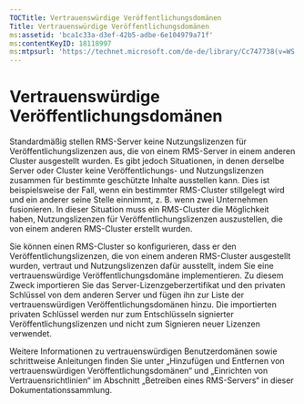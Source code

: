 ```yaml
---
TOCTitle: Vertrauenswürdige Veröffentlichungsdomänen
Title: Vertrauenswürdige Veröffentlichungsdomänen
ms:assetid: 'bca1c33a-d3ef-42b5-adbe-6e104979a71f'
ms:contentKeyID: 18118997
ms:mtpsurl: 'https://technet.microsoft.com/de-de/library/Cc747738(v=WS.10)'
---
```


Vertrauenswürdige Veröffentlichungsdomänen
==========================================

Standardmäßig stellen RMS-Server keine Nutzungslizenzen für Veröffentlichungslizenzen aus, die von einem RMS-Server in einem anderen Cluster ausgestellt wurden. Es gibt jedoch Situationen, in denen derselbe Server oder Cluster keine Veröffentlichungs- und Nutzungslizenzen zusammen für bestimmte geschützte Inhalte ausstellen kann. Dies ist beispielsweise der Fall, wenn ein bestimmter RMS-Cluster stillgelegt wird und ein anderer seine Stelle einnimmt, z. B. wenn zwei Unternehmen fusionieren. In dieser Situation muss ein RMS-Cluster die Möglichkeit haben, Nutzungslizenzen für Veröffentlichungslizenzen auszustellen, die von einem anderen RMS-Cluster erstellt wurden.

Sie können einen RMS-Cluster so konfigurieren, dass er den Veröffentlichungslizenzen, die von einem anderen RMS-Cluster ausgestellt wurden, vertraut und Nutzungslizenzen dafür ausstellt, indem Sie eine vertrauenswürdige Veröffentlichungsdomäne implementieren. Zu diesem Zweck importieren Sie das Server-Lizenzgeberzertifikat und den privaten Schlüssel von dem anderen Server und fügen ihn zur Liste der vertrauenswürdigen Veröffentlichungsdomänen hinzu. Die importierten privaten Schlüssel werden nur zum Entschlüsseln signierter Veröffentlichungslizenzen und nicht zum Signieren neuer Lizenzen verwendet.

Weitere Informationen zu vertrauenswürdigen Benutzerdomänen sowie schrittweise Anleitungen finden Sie unter „Hinzufügen und Entfernen von vertrauenswürdigen Veröffentlichungsdomänen“ und „Einrichten von Vertrauensrichtlinien“ im Abschnitt „Betreiben eines RMS-Servers“ in dieser Dokumentationssammlung.